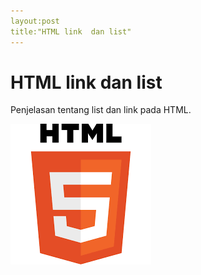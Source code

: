 ```yaml
---
layout:post
title:"HTML link  dan list"
---
```


# HTML link dan list

Penjelasan tentang list dan link pada HTML.

![html link dan list](/assets/Gambar/download.png)